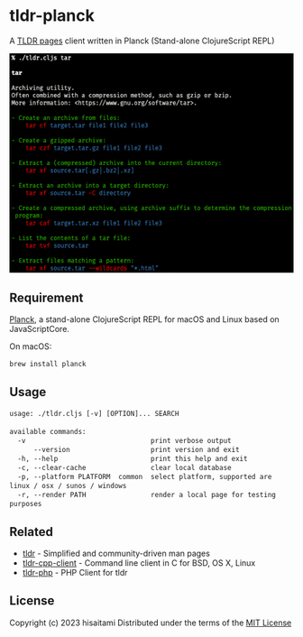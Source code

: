 # tldr-planck

A [TLDR pages](https://tldr.sh/) client written in Planck (Stand-alone ClojureScript REPL)

![tldr screenshot](screenshot.png)

## Requirement

[Planck](https://planck-repl.org/), a stand-alone ClojureScript REPL for macOS and Linux based on JavaScriptCore.

On macOS:

```
brew install planck
```

## Usage

```
usage: ./tldr.cljs [-v] [OPTION]... SEARCH

available commands:
  -v                               print verbose output
      --version                    print version and exit
  -h, --help                       print this help and exit
  -c, --clear-cache                clear local database
  -p, --platform PLATFORM  common  select platform, supported are linux / osx / sunos / windows
  -r, --render PATH                render a local page for testing purposes
```

## Related

* [tldr](https://github.com/tldr-pages/tldr) - Simplified and community-driven man pages
* [tldr-cpp-client](https://github.com/tldr-pages/tldr-cpp-client) - Command line client in C for BSD, OS X, Linux
* [tldr-php](https://github.com/BrainMaestro/tldr-php) - PHP Client for tldr

## License

Copyright (c) 2023 hisaitami
Distributed under the terms of the [MIT License](LICENSE)

